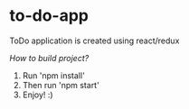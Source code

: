 # to-do-app
ToDo application is created using react/redux

*How to build project?*

1. Run 'npm install'
2. Then run 'npm start'
3. Enjoy! :)
